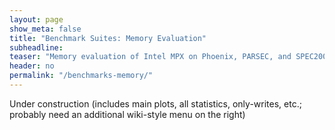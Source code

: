 ```yaml
---
layout: page
show_meta: false
title: "Benchmark Suites: Memory Evaluation"
subheadline:
teaser: "Memory evaluation of Intel MPX on Phoenix, PARSEC, and SPEC2006 benchmark suites."
header: no
permalink: "/benchmarks-memory/"
---
```


Under construction (includes main plots, all statistics, only-writes, etc.; probably need an additional wiki-style menu on the right)